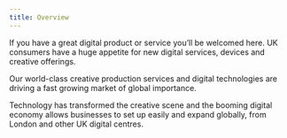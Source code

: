 ```yaml
---
title: Overview 
---
```

If you have a great digital product or service you’ll be welcomed here. UK consumers have a huge appetite for new digital services, devices and creative offerings. 

Our world-class creative production services and digital technologies are driving a fast growing market of global importance.

Technology has transformed the creative scene and the booming digital economy allows businesses to set up easily and expand globally, from London and other UK digital centres.


